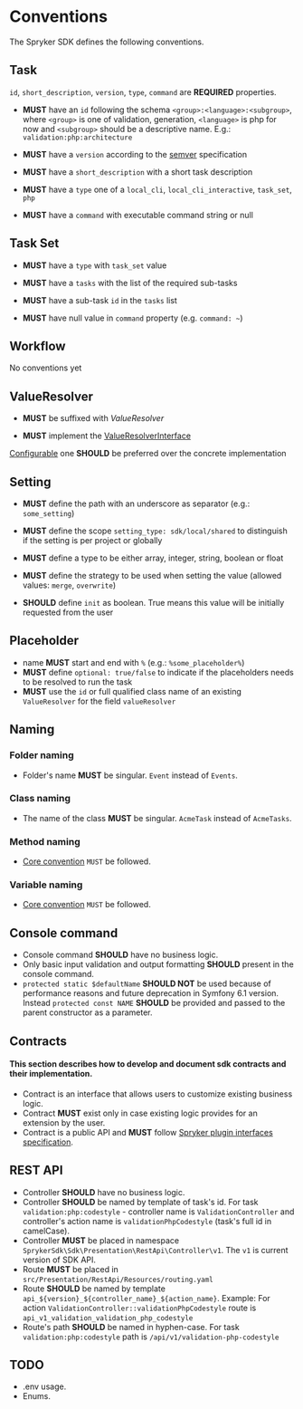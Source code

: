 # Conventions

The Spryker SDK defines the following conventions.

## Task
`id`, `short_description`, `version`, `type`, `command` are  __REQUIRED__ properties.

- __MUST__ have an `id` following the schema `<group>:<language>:<subgroup>`, where `<group>` is one of validation, generation, `<language>` is php for now  and `<subgroup>` should be a descriptive name. E.g.: `validation:php:architecture`

- __MUST__ have a `version` according to the [semver](https://semver.org/) specification

- __MUST__ have a `short_description` with a short task description

- __MUST__ have a `type` one of a `local_cli`, `local_cli_interactive`, `task_set`, `php`

- __MUST__ have a `command` with executable command string or null

## Task Set

- __MUST__ have a `type` with `task_set` value

- __MUST__ have a `tasks` with the list of the required sub-tasks

- __MUST__ have a sub-task `id` in the `tasks` list

- __MUST__ have null value in `command` property (e.g. `command: ~`)

## Workflow

No conventions yet

## ValueResolver

- __MUST__ be suffixed with _ValueResolver_

- __MUST__ implement the [ValueResolverInterface](https://github.com/spryker-sdk/sdk-contracts/blob/master/src/ValueResolver/ValueResolverInterface.php)

[Configurable](https://github.com/spryker-sdk/sdk-contracts/blob/master/src/ValueResolver/ConfigurableValueResolverInterface.php) one __SHOULD__ be preferred over the concrete implementation

## Setting

- __MUST__ define the path with an underscore as separator (e.g.: `some_setting`)

- __MUST__ define the scope `setting_type: sdk/local/shared` to distinguish if the setting is per project or globally

- __MUST__  define a type to be either array, integer, string, boolean or float

- __MUST__ define the strategy to be used when setting the value (allowed values: `merge`, `overwrite`)

- __SHOULD__ define `init` as boolean. True means this value will be initially requested from the user

## Placeholder

- name __MUST__ start and end with `%` (e.g.: `%some_placeholder%`)
- __MUST__ define `optional: true/false` to indicate if the placeholders needs to be resolved to run the task
- __MUST__ use the `id` or full qualified class name of an existing `ValueResolver` for the field `valueResolver`

## Naming

### Folder naming

- Folder's name __MUST__ be singular. `Event` instead of `Events`.

### Class naming

- The name of the class __MUST__ be singular. `AcmeTask` instead of `AcmeTasks`.

### Method naming

- [Core convention](https://spryker.atlassian.net/wiki/spaces/CORE/pages/497156313/Common+Conventions#CommonConventions-Namingofmethods) `MUST` be followed.

### Variable naming

- [Core convention](https://spryker.atlassian.net/wiki/spaces/CORE/pages/497156313/Common+Conventions#CommonConventions-Namingofvariables) `MUST` be followed.


## Console command

- Console command __SHOULD__ have no business logic.
- Only basic input validation and output formatting __SHOULD__ present in the console command.
- `protected static $defaultName` __SHOULD NOT__ be used because of performance reasons and future deprecation in Symfony 6.1 version.
  Instead `protected const NAME` __SHOULD__ be provided and passed to the parent constructor as a parameter.

## Contracts

#### This section describes how to develop and document sdk contracts and their implementation.

- Contract is an interface that allows users to customize existing business logic.
- Contract __MUST__ exist only in case existing logic provides for an extension by the user.
- Contract is a public API and __MUST__ follow [Spryker plugin interfaces specification](https://spryker.atlassian.net/wiki/spaces/RFC/pages/1038092073/INTEGRATED+RFC+Plugin+interface+specification).

## REST API
- Controller __SHOULD__ have no business logic.
- Controller __SHOULD__ be named by template of task's id.
For task `validation:php:codestyle` - controller name is `ValidationController` and controller's action name is `validationPhpCodestyle` (task's full id in camelCase).
- Controller __MUST__ be placed in namespace `SprykerSdk\Sdk\Presentation\RestApi\Controller\v1`. The `v1` is current version of SDK API.
- Route __MUST__ be placed in `src/Presentation/RestApi/Resources/routing.yaml`
- Route __SHOULD__ be named by template `api_${version}_${controller_name}_${action_name}`.
Example: For action `ValidationController::validationPhpCodestyle` route is `api_v1_validation_validation_php_codestyle`
- Route's path __SHOULD__ be named in hyphen-case. For task `validation:php:codestyle` path is `/api/v1/validation-php-codestyle`

## TODO

- .env usage.
- Enums.
